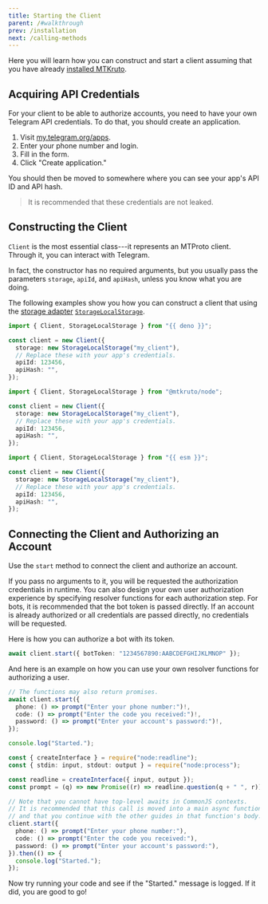```yaml
---
title: Starting the Client
parent: /#walkthrough
prev: /installation
next: /calling-methods
---
```


Here you will learn how you can construct and start a client assuming that you
have already [installed MTKruto](./installation).

## Acquiring API Credentials

For your client to be able to authorize accounts, you need to have your own
Telegram API credentials. To do that, you should create an application.

1. Visit [my.telegram.org/apps](https://my.telegram.org/apps).
2. Enter your phone number and login.
3. Fill in the form.
4. Click "Create application."

You should then be moved to somewhere where you can see your app's API ID and
API hash.

> It is recommended that these credentials are not leaked.

## Constructing the Client

`Client` is the most essential class---it represents an MTProto client. Through
it, you can interact with Telegram.

In fact, the constructor has no required arguments, but you usually pass the
parameters `storage`, `apiId`, and `apiHash`, unless you know what you are
doing.

The following examples show you how you can construct a client that using the
[storage adapter](/storage-adapters)
[`StorageLocalStorage`](https://mtkru.to/storage-adapters/#localstorage).

<code-group>

<code-group-item title="Deno, Web">

```ts
import { Client, StorageLocalStorage } from "{{ deno }}";

const client = new Client({
  storage: new StorageLocalStorage("my_client"),
  // Replace these with your app's credentials.
  apiId: 123456,
  apiHash: "",
});
```

</code-group-item>

<code-group-item title="Node.js">

```ts
import { Client, StorageLocalStorage } from "@mtkruto/node";

const client = new Client({
  storage: new StorageLocalStorage("my_client"),
  // Replace these with your app's credentials.
  apiId: 123456,
  apiHash: "",
});
```

</code-group-item>

<code-group-item title="Web (esm.sh)">

```ts
import { Client, StorageLocalStorage } from "{{ esm }}";

const client = new Client({
  storage: new StorageLocalStorage("my_client"),
  // Replace these with your app's credentials.
  apiId: 123456,
  apiHash: "",
});
```

</code-group-item>

</code-group>

## Connecting the Client and Authorizing an Account

Use the `start` method to connect the client and authorize an account.

If you pass no arguments to it, you will be requested the authorization
credentials in runtime. You can also design your own user authorization
experience by specifying resolver functions for each authorization step. For
bots, it is recommended that the bot token is passed directly. If an account is
already authorized or all credentials are passed directly, no credentials will
be requested.

Here is how you can authorize a bot with its token.

```ts
await client.start({ botToken: "1234567890:AABCDEFGHIJKLMNOP" });
```

And here is an example on how you can use your own resolver functions for
authorizing a user.

<code-group>

<code-group-item title="Bun, Deno, Web">

```ts
// The functions may also return promises.
await client.start({
  phone: () => prompt("Enter your phone number:")!,
  code: () => prompt("Enter the code you received:")!,
  password: () => prompt("Enter your account's password:")!,
});

console.log("Started.");
```

</code-group-item>
<code-group-item title="Node.js">

```ts
const { createInterface } = require("node:readline");
const { stdin: input, stdout: output } = require("node:process");

const readline = createInterface({ input, output });
const prompt = (q) => new Promise((r) => readline.question(q + " ", r));

// Note that you cannot have top-level awaits in CommonJS contexts.
// It is recommended that this call is moved into a main async function,
// and that you continue with the other guides in that function's body.
client.start({
  phone: () => prompt("Enter your phone number:"),
  code: () => prompt("Enter the code you received:"),
  password: () => prompt("Enter your account's password:"),
}).then(() => {
  console.log("Started.");
});
```

</code-group-item>

</code-group>

Now try running your code and see if the "Started." message is logged. If it
did, you are good to go!
